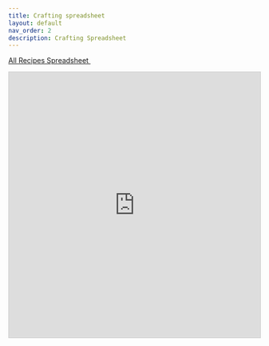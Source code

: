 ```yaml
---
title: Crafting spreadsheet
layout: default
nav_order: 2
description: Crafting Spreadsheet
---
```




<a class="btn btn-pink" href="https://airtable.com/shrn0GCmAPLiAo42L" target="_blank" rel="noopener noreferrer">All Recipes Spreadsheet <svg viewBox="0 0 24 24" aria-labelledby="svg-external-link-title" width="1em" height="1em"><use xlink:href="#svg-external-link"></use></svg></a>

<iframe class="airtable-embed" src="https://airtable.com/embed/shrn0GCmAPLiAo42L?backgroundColor=red" frameborder="0" onmousewheel="" width="100%" height="533" style="background: transparent; border: 1px solid #ccc;"></iframe>